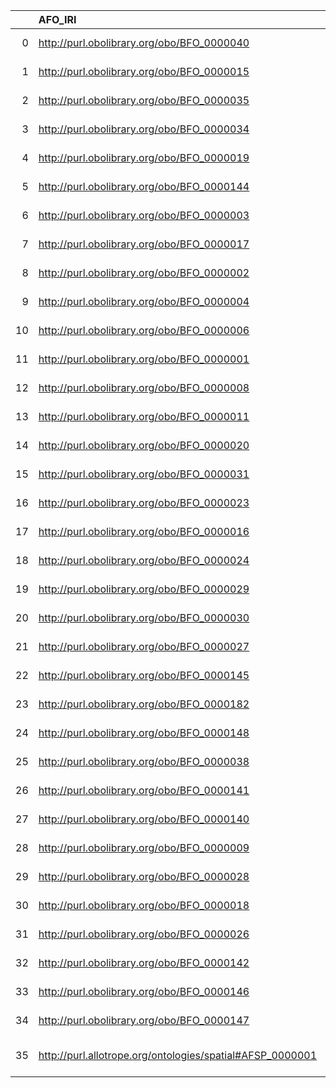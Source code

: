 |    | AFO_IRI                                                   | AFO_DESC                                                                                                         | BFO_IRI                                    | BFO_DESC                                              |
|---:|:----------------------------------------------------------|:-----------------------------------------------------------------------------------------------------------------|:-------------------------------------------|:------------------------------------------------------|
|  0 | http://purl.obolibrary.org/obo/BFO_0000040                | {'iri': 'http://purl.obolibrary.org/obo/BFO_0000040'}                                                            | http://purl.obolibrary.org/obo/BFO_0000040 | {'iri': 'http://purl.obolibrary.org/obo/BFO_0000040'} |
|  1 | http://purl.obolibrary.org/obo/BFO_0000015                | {'iri': 'http://purl.obolibrary.org/obo/BFO_0000015'}                                                            | http://purl.obolibrary.org/obo/BFO_0000015 | {'iri': 'http://purl.obolibrary.org/obo/BFO_0000015'} |
|  2 | http://purl.obolibrary.org/obo/BFO_0000035                | {'iri': 'http://purl.obolibrary.org/obo/BFO_0000035'}                                                            | http://purl.obolibrary.org/obo/BFO_0000035 | {'iri': 'http://purl.obolibrary.org/obo/BFO_0000035'} |
|  3 | http://purl.obolibrary.org/obo/BFO_0000034                | {'iri': 'http://purl.obolibrary.org/obo/BFO_0000034'}                                                            | http://purl.obolibrary.org/obo/BFO_0000034 | {'iri': 'http://purl.obolibrary.org/obo/BFO_0000034'} |
|  4 | http://purl.obolibrary.org/obo/BFO_0000019                | {'iri': 'http://purl.obolibrary.org/obo/BFO_0000019'}                                                            | http://purl.obolibrary.org/obo/BFO_0000019 | {'iri': 'http://purl.obolibrary.org/obo/BFO_0000019'} |
|  5 | http://purl.obolibrary.org/obo/BFO_0000144                | {'iri': 'http://purl.obolibrary.org/obo/BFO_0000144'}                                                            | http://purl.obolibrary.org/obo/BFO_0000144 | {'iri': 'http://purl.obolibrary.org/obo/BFO_0000144'} |
|  6 | http://purl.obolibrary.org/obo/BFO_0000003                | {'iri': 'http://purl.obolibrary.org/obo/BFO_0000003'}                                                            | http://purl.obolibrary.org/obo/BFO_0000003 | {'iri': 'http://purl.obolibrary.org/obo/BFO_0000003'} |
|  7 | http://purl.obolibrary.org/obo/BFO_0000017                | {'iri': 'http://purl.obolibrary.org/obo/BFO_0000017'}                                                            | http://purl.obolibrary.org/obo/BFO_0000017 | {'iri': 'http://purl.obolibrary.org/obo/BFO_0000017'} |
|  8 | http://purl.obolibrary.org/obo/BFO_0000002                | {'iri': 'http://purl.obolibrary.org/obo/BFO_0000002'}                                                            | http://purl.obolibrary.org/obo/BFO_0000002 | {'iri': 'http://purl.obolibrary.org/obo/BFO_0000002'} |
|  9 | http://purl.obolibrary.org/obo/BFO_0000004                | {'iri': 'http://purl.obolibrary.org/obo/BFO_0000004'}                                                            | http://purl.obolibrary.org/obo/BFO_0000004 | {'iri': 'http://purl.obolibrary.org/obo/BFO_0000004'} |
| 10 | http://purl.obolibrary.org/obo/BFO_0000006                | {'iri': 'http://purl.obolibrary.org/obo/BFO_0000006'}                                                            | http://purl.obolibrary.org/obo/BFO_0000006 | {'iri': 'http://purl.obolibrary.org/obo/BFO_0000006'} |
| 11 | http://purl.obolibrary.org/obo/BFO_0000001                | {'iri': 'http://purl.obolibrary.org/obo/BFO_0000001'}                                                            | http://purl.obolibrary.org/obo/BFO_0000001 | {'iri': 'http://purl.obolibrary.org/obo/BFO_0000001'} |
| 12 | http://purl.obolibrary.org/obo/BFO_0000008                | {'iri': 'http://purl.obolibrary.org/obo/BFO_0000008'}                                                            | http://purl.obolibrary.org/obo/BFO_0000008 | {'iri': 'http://purl.obolibrary.org/obo/BFO_0000008'} |
| 13 | http://purl.obolibrary.org/obo/BFO_0000011                | {'iri': 'http://purl.obolibrary.org/obo/BFO_0000011'}                                                            | http://purl.obolibrary.org/obo/BFO_0000011 | {'iri': 'http://purl.obolibrary.org/obo/BFO_0000011'} |
| 14 | http://purl.obolibrary.org/obo/BFO_0000020                | {'iri': 'http://purl.obolibrary.org/obo/BFO_0000020'}                                                            | http://purl.obolibrary.org/obo/BFO_0000020 | {'iri': 'http://purl.obolibrary.org/obo/BFO_0000020'} |
| 15 | http://purl.obolibrary.org/obo/BFO_0000031                | {'iri': 'http://purl.obolibrary.org/obo/BFO_0000031'}                                                            | http://purl.obolibrary.org/obo/BFO_0000031 | {'iri': 'http://purl.obolibrary.org/obo/BFO_0000031'} |
| 16 | http://purl.obolibrary.org/obo/BFO_0000023                | {'iri': 'http://purl.obolibrary.org/obo/BFO_0000023'}                                                            | http://purl.obolibrary.org/obo/BFO_0000023 | {'iri': 'http://purl.obolibrary.org/obo/BFO_0000023'} |
| 17 | http://purl.obolibrary.org/obo/BFO_0000016                | {'iri': 'http://purl.obolibrary.org/obo/BFO_0000016'}                                                            | http://purl.obolibrary.org/obo/BFO_0000016 | {'iri': 'http://purl.obolibrary.org/obo/BFO_0000016'} |
| 18 | http://purl.obolibrary.org/obo/BFO_0000024                | {'iri': 'http://purl.obolibrary.org/obo/BFO_0000024'}                                                            | http://purl.obolibrary.org/obo/BFO_0000024 | {'iri': 'http://purl.obolibrary.org/obo/BFO_0000024'} |
| 19 | http://purl.obolibrary.org/obo/BFO_0000029                | {'iri': 'http://purl.obolibrary.org/obo/BFO_0000029'}                                                            | http://purl.obolibrary.org/obo/BFO_0000029 | {'iri': 'http://purl.obolibrary.org/obo/BFO_0000029'} |
| 20 | http://purl.obolibrary.org/obo/BFO_0000030                | {'iri': 'http://purl.obolibrary.org/obo/BFO_0000030'}                                                            | http://purl.obolibrary.org/obo/BFO_0000030 | {'iri': 'http://purl.obolibrary.org/obo/BFO_0000030'} |
| 21 | http://purl.obolibrary.org/obo/BFO_0000027                | {'iri': 'http://purl.obolibrary.org/obo/BFO_0000027'}                                                            | http://purl.obolibrary.org/obo/BFO_0000027 | {'iri': 'http://purl.obolibrary.org/obo/BFO_0000027'} |
| 22 | http://purl.obolibrary.org/obo/BFO_0000145                | {'iri': 'http://purl.obolibrary.org/obo/BFO_0000145'}                                                            | http://purl.obolibrary.org/obo/BFO_0000145 | {'iri': 'http://purl.obolibrary.org/obo/BFO_0000145'} |
| 23 | http://purl.obolibrary.org/obo/BFO_0000182                | {'iri': 'http://purl.obolibrary.org/obo/BFO_0000182'}                                                            | http://purl.obolibrary.org/obo/BFO_0000182 | {'iri': 'http://purl.obolibrary.org/obo/BFO_0000182'} |
| 24 | http://purl.obolibrary.org/obo/BFO_0000148                | {'iri': 'http://purl.obolibrary.org/obo/BFO_0000148'}                                                            | http://purl.obolibrary.org/obo/BFO_0000148 | {'iri': 'http://purl.obolibrary.org/obo/BFO_0000148'} |
| 25 | http://purl.obolibrary.org/obo/BFO_0000038                | {'iri': 'http://purl.obolibrary.org/obo/BFO_0000038'}                                                            | http://purl.obolibrary.org/obo/BFO_0000038 | {'iri': 'http://purl.obolibrary.org/obo/BFO_0000038'} |
| 26 | http://purl.obolibrary.org/obo/BFO_0000141                | {'iri': 'http://purl.obolibrary.org/obo/BFO_0000141'}                                                            | http://purl.obolibrary.org/obo/BFO_0000141 | {'iri': 'http://purl.obolibrary.org/obo/BFO_0000141'} |
| 27 | http://purl.obolibrary.org/obo/BFO_0000140                | {'iri': 'http://purl.obolibrary.org/obo/BFO_0000140'}                                                            | http://purl.obolibrary.org/obo/BFO_0000140 | {'iri': 'http://purl.obolibrary.org/obo/BFO_0000140'} |
| 28 | http://purl.obolibrary.org/obo/BFO_0000009                | {'iri': 'http://purl.obolibrary.org/obo/BFO_0000009'}                                                            | http://purl.obolibrary.org/obo/BFO_0000009 | {'iri': 'http://purl.obolibrary.org/obo/BFO_0000009'} |
| 29 | http://purl.obolibrary.org/obo/BFO_0000028                | {'iri': 'http://purl.obolibrary.org/obo/BFO_0000028'}                                                            | http://purl.obolibrary.org/obo/BFO_0000028 | {'iri': 'http://purl.obolibrary.org/obo/BFO_0000028'} |
| 30 | http://purl.obolibrary.org/obo/BFO_0000018                | {'iri': 'http://purl.obolibrary.org/obo/BFO_0000018'}                                                            | http://purl.obolibrary.org/obo/BFO_0000018 | {'iri': 'http://purl.obolibrary.org/obo/BFO_0000018'} |
| 31 | http://purl.obolibrary.org/obo/BFO_0000026                | {'iri': 'http://purl.obolibrary.org/obo/BFO_0000026'}                                                            | http://purl.obolibrary.org/obo/BFO_0000026 | {'iri': 'http://purl.obolibrary.org/obo/BFO_0000026'} |
| 32 | http://purl.obolibrary.org/obo/BFO_0000142                | {'iri': 'http://purl.obolibrary.org/obo/BFO_0000142'}                                                            | http://purl.obolibrary.org/obo/BFO_0000142 | {'iri': 'http://purl.obolibrary.org/obo/BFO_0000142'} |
| 33 | http://purl.obolibrary.org/obo/BFO_0000146                | {'iri': 'http://purl.obolibrary.org/obo/BFO_0000146'}                                                            | http://purl.obolibrary.org/obo/BFO_0000146 | {'iri': 'http://purl.obolibrary.org/obo/BFO_0000146'} |
| 34 | http://purl.obolibrary.org/obo/BFO_0000147                | {'iri': 'http://purl.obolibrary.org/obo/BFO_0000147'}                                                            | http://purl.obolibrary.org/obo/BFO_0000147 | {'iri': 'http://purl.obolibrary.org/obo/BFO_0000147'} |
| 35 | http://purl.allotrope.org/ontologies/spatial#AFSP_0000001 | {'label': 'site (organization)', 'prefLabel': 'site (organization)', 'altLabel': 'site', 'name': 'AFSP_0000001'} | http://purl.obolibrary.org/obo/BFO_0000029 | {'label': 'site', 'prefLabel': 'site'}                |